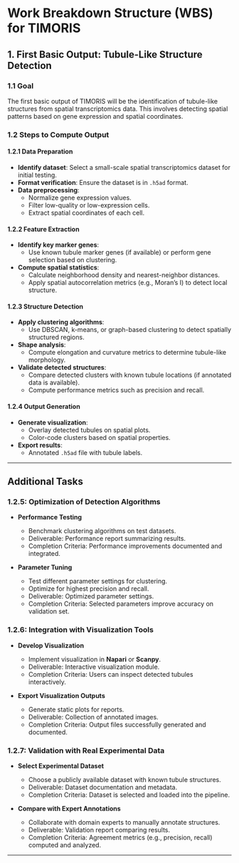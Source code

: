# Work Breakdown Structure (WBS) for TIMORIS

## 1. First Basic Output: Tubule-Like Structure Detection

### 1.1 Goal
The first basic output of TIMORIS will be the identification of tubule-like structures from spatial transcriptomics data. This involves detecting spatial patterns based on gene expression and spatial coordinates.

### 1.2 Steps to Compute Output
#### 1.2.1 Data Preparation
- **Identify dataset**: Select a small-scale spatial transcriptomics dataset for initial testing.
- **Format verification**: Ensure the dataset is in `.h5ad` format.
- **Data preprocessing**:
  - Normalize gene expression values.
  - Filter low-quality or low-expression cells.
  - Extract spatial coordinates of each cell.

#### 1.2.2 Feature Extraction
- **Identify key marker genes**:
  - Use known tubule marker genes (if available) or perform gene selection based on clustering.
- **Compute spatial statistics**:
  - Calculate neighborhood density and nearest-neighbor distances.
  - Apply spatial autocorrelation metrics (e.g., Moran’s I) to detect local structure.

#### 1.2.3 Structure Detection
- **Apply clustering algorithms**:
  - Use DBSCAN, k-means, or graph-based clustering to detect spatially structured regions.
- **Shape analysis**:
  - Compute elongation and curvature metrics to determine tubule-like morphology.
- **Validate detected structures**:
  - Compare detected clusters with known tubule locations (if annotated data is available).
  - Compute performance metrics such as precision and recall.

#### 1.2.4 Output Generation
- **Generate visualization**:
  - Overlay detected tubules on spatial plots.
  - Color-code clusters based on spatial properties.
- **Export results**:
  - Annotated `.h5ad` file with tubule labels.

---
## Additional Tasks
### 1.2.5: Optimization of Detection Algorithms
- **Performance Testing**
  - Benchmark clustering algorithms on test datasets.
  - Deliverable: Performance report summarizing results.
  - Completion Criteria: Performance improvements documented and integrated.

- **Parameter Tuning**
  - Test different parameter settings for clustering.
  - Optimize for highest precision and recall.
  - Deliverable: Optimized parameter settings.
  - Completion Criteria: Selected parameters improve accuracy on validation set.

### 1.2.6: Integration with Visualization Tools
- **Develop Visualization**
  - Implement visualization in **Napari** or **Scanpy**.
  - Deliverable: Interactive visualization module.
  - Completion Criteria: Users can inspect detected tubules interactively.

- **Export Visualization Outputs**
  - Generate static plots for reports.
  - Deliverable: Collection of annotated images.
  - Completion Criteria: Output files successfully generated and documented.

### 1.2.7: Validation with Real Experimental Data
- **Select Experimental Dataset**
  - Choose a publicly available dataset with known tubule structures.
  - Deliverable: Dataset documentation and metadata.
  - Completion Criteria: Dataset is selected and loaded into the pipeline.

- **Compare with Expert Annotations**
  - Collaborate with domain experts to manually annotate structures.
  - Deliverable: Validation report comparing results.
  - Completion Criteria: Agreement metrics (e.g., precision, recall) computed and analyzed.

---

